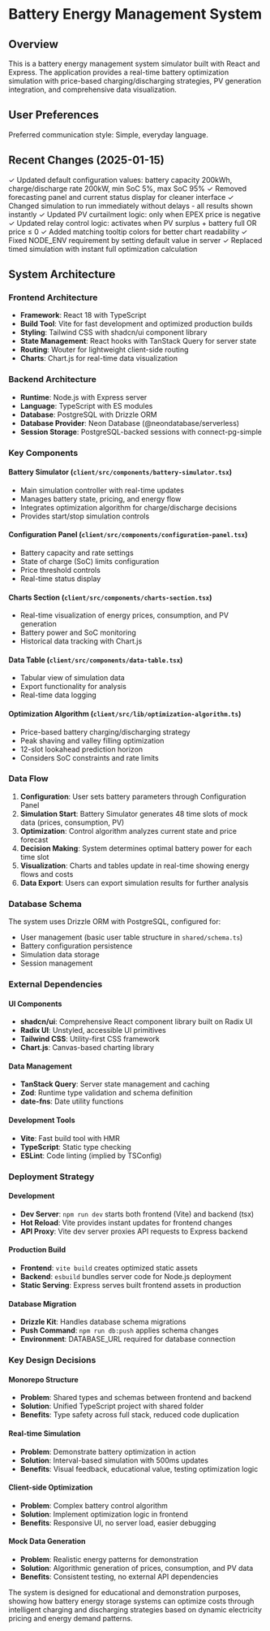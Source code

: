 # Battery Energy Management System

## Overview

This is a battery energy management system simulator built with React and Express. The application provides a real-time battery optimization simulation with price-based charging/discharging strategies, PV generation integration, and comprehensive data visualization.

## User Preferences

Preferred communication style: Simple, everyday language.

## Recent Changes (2025-01-15)

✓ Updated default configuration values: battery capacity 200kWh, charge/discharge rate 200kW, min SoC 5%, max SoC 95%
✓ Removed forecasting panel and current status display for cleaner interface
✓ Changed simulation to run immediately without delays - all results shown instantly
✓ Updated PV curtailment logic: only when EPEX price is negative
✓ Updated relay control logic: activates when PV surplus + battery full OR price ≤ 0
✓ Added matching tooltip colors for better chart readability
✓ Fixed NODE_ENV requirement by setting default value in server
✓ Replaced timed simulation with instant full optimization calculation

## System Architecture

### Frontend Architecture
- **Framework**: React 18 with TypeScript
- **Build Tool**: Vite for fast development and optimized production builds
- **Styling**: Tailwind CSS with shadcn/ui component library
- **State Management**: React hooks with TanStack Query for server state
- **Routing**: Wouter for lightweight client-side routing
- **Charts**: Chart.js for real-time data visualization

### Backend Architecture
- **Runtime**: Node.js with Express server
- **Language**: TypeScript with ES modules
- **Database**: PostgreSQL with Drizzle ORM
- **Database Provider**: Neon Database (@neondatabase/serverless)
- **Session Storage**: PostgreSQL-backed sessions with connect-pg-simple

### Key Components

#### Battery Simulator (`client/src/components/battery-simulator.tsx`)
- Main simulation controller with real-time updates
- Manages battery state, pricing, and energy flow
- Integrates optimization algorithm for charge/discharge decisions
- Provides start/stop simulation controls

#### Configuration Panel (`client/src/components/configuration-panel.tsx`)
- Battery capacity and rate settings
- State of charge (SoC) limits configuration
- Price threshold controls
- Real-time status display

#### Charts Section (`client/src/components/charts-section.tsx`)
- Real-time visualization of energy prices, consumption, and PV generation
- Battery power and SoC monitoring
- Historical data tracking with Chart.js

#### Data Table (`client/src/components/data-table.tsx`)
- Tabular view of simulation data
- Export functionality for analysis
- Real-time data logging

#### Optimization Algorithm (`client/src/lib/optimization-algorithm.ts`)
- Price-based battery charging/discharging strategy
- Peak shaving and valley filling optimization
- 12-slot lookahead prediction horizon
- Considers SoC constraints and rate limits

### Data Flow

1. **Configuration**: User sets battery parameters through Configuration Panel
2. **Simulation Start**: Battery Simulator generates 48 time slots of mock data (prices, consumption, PV)
3. **Optimization**: Control algorithm analyzes current state and price forecast
4. **Decision Making**: System determines optimal battery power for each time slot
5. **Visualization**: Charts and tables update in real-time showing energy flows and costs
6. **Data Export**: Users can export simulation results for further analysis

### Database Schema

The system uses Drizzle ORM with PostgreSQL, configured for:
- User management (basic user table structure in `shared/schema.ts`)
- Battery configuration persistence
- Simulation data storage
- Session management

### External Dependencies

#### UI Components
- **shadcn/ui**: Comprehensive React component library built on Radix UI
- **Radix UI**: Unstyled, accessible UI primitives
- **Tailwind CSS**: Utility-first CSS framework
- **Chart.js**: Canvas-based charting library

#### Data Management
- **TanStack Query**: Server state management and caching
- **Zod**: Runtime type validation and schema definition
- **date-fns**: Date utility functions

#### Development Tools
- **Vite**: Fast build tool with HMR
- **TypeScript**: Static type checking
- **ESLint**: Code linting (implied by TSConfig)

### Deployment Strategy

#### Development
- **Dev Server**: `npm run dev` starts both frontend (Vite) and backend (tsx)
- **Hot Reload**: Vite provides instant updates for frontend changes
- **API Proxy**: Vite dev server proxies API requests to Express backend

#### Production Build
- **Frontend**: `vite build` creates optimized static assets
- **Backend**: `esbuild` bundles server code for Node.js deployment
- **Static Serving**: Express serves built frontend assets in production

#### Database Migration
- **Drizzle Kit**: Handles database schema migrations
- **Push Command**: `npm run db:push` applies schema changes
- **Environment**: DATABASE_URL required for database connection

### Key Design Decisions

#### Monorepo Structure
- **Problem**: Shared types and schemas between frontend and backend
- **Solution**: Unified TypeScript project with shared folder
- **Benefits**: Type safety across full stack, reduced code duplication

#### Real-time Simulation
- **Problem**: Demonstrate battery optimization in action
- **Solution**: Interval-based simulation with 500ms updates
- **Benefits**: Visual feedback, educational value, testing optimization logic

#### Client-side Optimization
- **Problem**: Complex battery control algorithm
- **Solution**: Implement optimization logic in frontend
- **Benefits**: Responsive UI, no server load, easier debugging

#### Mock Data Generation
- **Problem**: Realistic energy patterns for demonstration
- **Solution**: Algorithmic generation of prices, consumption, and PV data
- **Benefits**: Consistent testing, no external API dependencies

The system is designed for educational and demonstration purposes, showing how battery energy storage systems can optimize costs through intelligent charging and discharging strategies based on dynamic electricity pricing and energy demand patterns.